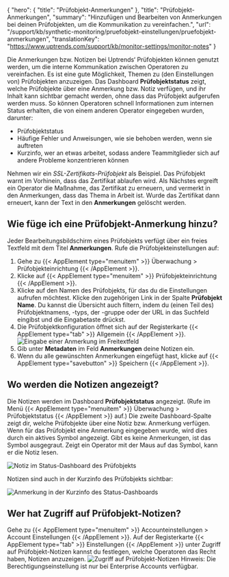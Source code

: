 ﻿{
  "hero": {
    "title": "Prüfobjekt-Anmerkungen"
  },
  "title": "Prüfobjekt-Anmerkungen",
  "summary": "Hinzufügen und Bearbeiten von Anmerkungen bei deinen Prüfobjekten, um die Kommunikation zu vereinfachen.",
  "url": "/support/kb/synthetic-monitoring/pruefobjekt-einstellungen/pruefobjekt-anmerkungen",
  "translationKey": "https://www.uptrends.com/support/kb/monitor-settings/monitor-notes"
}

 Die Anmerkungen bzw. Notizen bei Uptrends‘ Prüfobjekten können genutzt werden, um die interne Kommunikation zwischen Operatoren zu vereinfachen. Es ist eine gute Möglichkeit, Themen zu (den Einstellungen von) Prüfobjekten anzuzeigen. Das Dashboard **Prüfobjektstatus** zeigt, welche Prüfobjekte über eine Anmerkung bzw. Notiz verfügen, und ihr Inhalt kann sichtbar gemacht werden, ohne dass das Prüfobjekt aufgerufen werden muss. So können Operatoren schnell Informationen zum internen Status erhalten, die von einem anderen Operator eingegeben wurden, darunter:

- Prüfobjektstatus
- Häufige Fehler und Anweisungen, wie sie behoben werden, wenn sie auftreten
- Kurzinfo, wer an etwas arbeitet, sodass andere Teammitglieder sich auf andere Probleme konzentrieren können

Nehmen wir ein _SSL-Zertifikats-Prüfobjekt_ als Beispiel. Das Prüfobjekt warnt im Vorhinein, dass das Zertifikat ablaufen wird. Als Nächstes ergreift ein Operator die Maßnahme, das Zertifikat zu erneuern, und vermerkt in den Anmerkungen, dass das Thema in Arbeit ist. Wurde das Zertifikat dann erneuert, kann der Text in den **Anmerkungen** gelöscht werden.
 
## Wie füge ich eine Prüfobjekt-Anmerkung hinzu? 
Jeder Bearbeitungsbildschirm eines Prüfobjekts verfügt über ein freies Textfeld mit dem Titel **Anmerkungen**.
Rufe die Prüfobjekteinstellungen auf:
1. Gehe zu {{< AppElement type="menuitem" >}} Überwachung > Prüfobjekteinrichtung {{< /AppElement >}}.
2. Klicke auf {{< AppElement type="menuitem" >}} Prüfobjekteinrichtung {{< /AppElement >}}.
3. Klicke auf den Namen des Prüfobjekts, für das du die Einstellungen aufrufen möchtest. Klicke den zugehörigen Link in der Spalte **Prüfobjekt Name**. Du kannst die Übersicht auch filtern, indem du (einen Teil des) Prüfobjektnamens, -typs, der -gruppe oder der URL in das Suchfeld eingibst und die Eingabetaste drückst.
4. Die Prüfobjektkonfiguration öffnet sich auf der Registerkarte {{< AppElement type="tab" >}} Allgemein {{< /AppElement >}}.
![Eingabe einer Anmerkung im Freitextfeld](/img/content/scr-monitor-settings-notes.min.png)
5. Gib unter **Metadaten** im Feld **Anmerkungen** deine Notizen ein.
6. Wenn du alle gewünschten Anmerkungen eingefügt hast, klicke auf {{< AppElement type="savebutton" >}} Speichern {{< /AppElement >}}.

## Wo werden die Notizen angezeigt? 
Die Notizen werden im Dashboard **Prüfobjektstatus** angezeigt. (Rufe im Menü {{< AppElement type="menuitem" >}} Überwachung > Prüfobjektstatus {{< /AppElement >}} auf.) Die zweite Dashboard-Spalte zeigt dir, welche Prüfobjekte über eine Notiz bzw. Anmerkung verfügen. Wenn für das Prüfobjekt eine Anmerkung eingegeben wurde, wird dies durch ein aktives Symbol angezeigt. Gibt es keine Anmerkungen, ist das Symbol ausgegraut. Zeigt ein Operator mit der Maus auf das Symbol, kann er die Notiz lesen.

![Notiz im Status-Dashboard des Prüfobjekts](/img/content/scr-monitor-status-show-notes.min.png)

Notizen sind auch in der Kurzinfo des Prüfobjekts sichtbar:

![Anmerkung in der Kurzinfo des Status-Dashboards](/img/content/scr-monitor-notes-q-inf-pan.min.png)
## Wer hat Zugriff auf Prüfobjekt-Notizen? 
Gehe zu {{< AppElement type="menuitem" >}} Accounteinstellungen > Account Einstellungen {{< /AppElement >}}. Auf der Registerkarte {{< AppElement type="tab" >}} Einstellungen {{< /AppElement >}} unter Zugriff auf Prüfobjekt-Notizen kannst du festlegen, welche Operatoren das Recht haben, Notizen anzuzeigen.
![Zugriff auf Prüfobjekt-Notizen](/img/content/scr-monitor-notes-permissions.min.png)
Hinweis: Die Berechtigungseinstellung ist nur bei Enterprise Accounts verfügbar.
